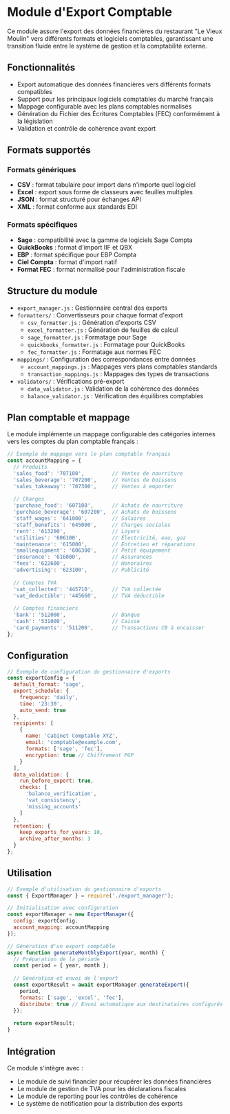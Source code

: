 # Module d'Export Comptable

Ce module assure l'export des données financières du restaurant "Le Vieux Moulin" vers différents formats et logiciels comptables, garantissant une transition fluide entre le système de gestion et la comptabilité externe.

## Fonctionnalités

- Export automatique des données financières vers différents formats compatibles
- Support pour les principaux logiciels comptables du marché français
- Mappage configurable avec les plans comptables normalisés
- Génération du Fichier des Écritures Comptables (FEC) conformément à la législation
- Validation et contrôle de cohérence avant export

## Formats supportés

### Formats génériques
- **CSV** : format tabulaire pour import dans n'importe quel logiciel
- **Excel** : export sous forme de classeurs avec feuilles multiples
- **JSON** : format structuré pour échanges API
- **XML** : format conforme aux standards EDI

### Formats spécifiques
- **Sage** : compatibilité avec la gamme de logiciels Sage Compta
- **QuickBooks** : format d'import IIF et QBX
- **EBP** : format spécifique pour EBP Compta
- **Ciel Compta** : format d'import natif
- **Format FEC** : format normalisé pour l'administration fiscale

## Structure du module

- `export_manager.js` : Gestionnaire central des exports
- `formatters/` : Convertisseurs pour chaque format d'export
  - `csv_formatter.js` : Génération d'exports CSV
  - `excel_formatter.js` : Génération de feuilles de calcul
  - `sage_formatter.js` : Formatage pour Sage
  - `quickbooks_formatter.js` : Formatage pour QuickBooks
  - `fec_formatter.js` : Formatage aux normes FEC
- `mappings/` : Configuration des correspondances entre données
  - `account_mappings.js` : Mappages vers plans comptables standards
  - `transaction_mappings.js` : Mappages des types de transactions
- `validators/` : Vérifications pré-export
  - `data_validator.js` : Validation de la cohérence des données
  - `balance_validator.js` : Vérification des équilibres comptables

## Plan comptable et mappage

Le module implémente un mappage configurable des catégories internes vers les comptes du plan comptable français :

```javascript
// Exemple de mappage vers le plan comptable français
const accountMapping = {
  // Produits
  'sales_food': '707100',         // Ventes de nourriture
  'sales_beverage': '707200',     // Ventes de boissons
  'sales_takeaway': '707300',     // Ventes à emporter
  
  // Charges
  'purchase_food': '607100',      // Achats de nourriture
  'purchase_beverage': '607200',  // Achats de boissons
  'staff_wages': '641000',        // Salaires
  'staff_benefits': '645000',     // Charges sociales
  'rent': '613200',               // Loyers
  'utilities': '606100',          // Électricité, eau, gaz
  'maintenance': '615000',        // Entretien et réparations
  'smallequipment': '606300',     // Petit équipement
  'insurance': '616000',          // Assurances
  'fees': '622600',               // Honoraires
  'advertising': '623100',        // Publicité
  
  // Comptes TVA
  'vat_collected': '445710',      // TVA collectée
  'vat_deductible': '445660',     // TVA déductible
  
  // Comptes financiers
  'bank': '512000',               // Banque
  'cash': '531000',               // Caisse
  'card_payments': '511200',      // Transactions CB à encaisser
};
```

## Configuration

```javascript
// Exemple de configuration du gestionnaire d'exports
const exportConfig = {
  default_format: 'sage',
  export_schedule: {
    frequency: 'daily',
    time: '23:30',
    auto_send: true
  },
  recipients: [
    {
      name: 'Cabinet Comptable XYZ',
      email: 'comptable@example.com',
      formats: ['sage', 'fec'],
      encryption: true // Chiffrement PGP
    }
  ],
  data_validation: {
    run_before_export: true,
    checks: [
      'balance_verification',
      'vat_consistency',
      'missing_accounts'
    ]
  },
  retention: {
    keep_exports_for_years: 10,
    archive_after_months: 3
  }
};
```

## Utilisation

```javascript
// Exemple d'utilisation du gestionnaire d'exports
const { ExportManager } = require('./export_manager');

// Initialisation avec configuration
const exportManager = new ExportManager({
  config: exportConfig,
  account_mapping: accountMapping
});

// Génération d'un export comptable
async function generateMonthlyExport(year, month) {
  // Préparation de la période
  const period = { year, month };
  
  // Génération et envoi de l'export
  const exportResult = await exportManager.generateExport({
    period,
    formats: ['sage', 'excel', 'fec'],
    distribute: true // Envoi automatique aux destinataires configurés
  });
  
  return exportResult;
}
```

## Intégration

Ce module s'intègre avec :
- Le module de suivi financier pour récupérer les données financières
- Le module de gestion de TVA pour les déclarations fiscales
- Le module de reporting pour les contrôles de cohérence
- Le système de notification pour la distribution des exports